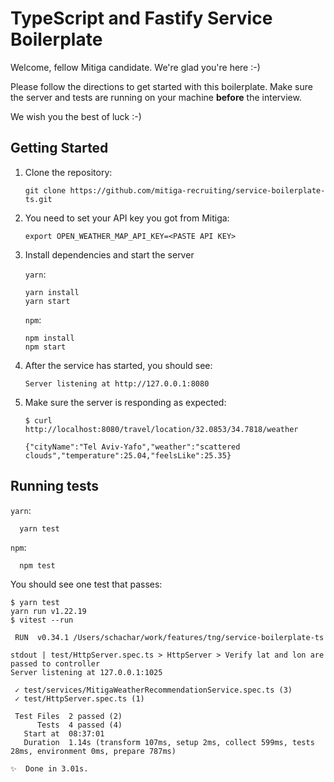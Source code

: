 # TypeScript and Fastify Service Boilerplate
Welcome, fellow Mitiga candidate. We're glad you're here :-)

Please follow the directions to get started with this boilerplate. Make sure the server and tests are running on your machine **before** the interview.

We wish you the best of luck :-)

## Getting Started
1. Clone the repository: 
  
    ```git clone https://github.com/mitiga-recruiting/service-boilerplate-ts.git```

2. You need to set your API key you got from Mitiga:
   
   ```export OPEN_WEATHER_MAP_API_KEY=<PASTE API KEY>```

3. Install dependencies and start the server

    `yarn`:
    ```
    yarn install
    yarn start
    ```
    `npm`:
    ```
    npm install
    npm start
    ```

4. After the service has started, you should see:

    ```
    Server listening at http://127.0.0.1:8080
    ```
5. Make sure the server is responding as expected:

    ```
    $ curl http://localhost:8080/travel/location/32.0853/34.7818/weather

    {"cityName":"Tel Aviv-Yafo","weather":"scattered clouds","temperature":25.04,"feelsLike":25.35}
    ```

## Running tests
`yarn`:
```
  yarn test
```
`npm`:
```
  npm test
```

You should see one test that passes:
```
$ yarn test
yarn run v1.22.19
$ vitest --run

 RUN  v0.34.1 /Users/schachar/work/features/tng/service-boilerplate-ts

stdout | test/HttpServer.spec.ts > HttpServer > Verify lat and lon are passed to controller
Server listening at 127.0.0.1:1025

 ✓ test/services/MitigaWeatherRecommendationService.spec.ts (3)
 ✓ test/HttpServer.spec.ts (1)

 Test Files  2 passed (2)
      Tests  4 passed (4)
   Start at  08:37:01
   Duration  1.14s (transform 107ms, setup 2ms, collect 599ms, tests 28ms, environment 0ms, prepare 787ms)

✨  Done in 3.01s.
```


